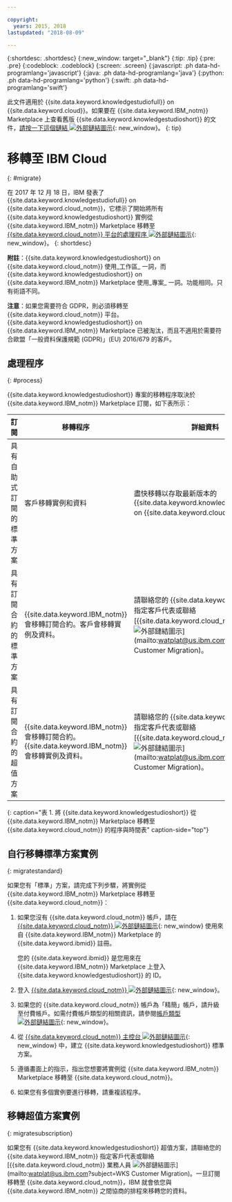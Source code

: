 ```yaml
---

copyright:
  years: 2015, 2018
lastupdated: "2018-08-09"

---
```


{:shortdesc: .shortdesc}
{:new_window: target="_blank"}
{:tip: .tip}
{:pre: .pre}
{:codeblock: .codeblock}
{:screen: .screen}
{:javascript: .ph data-hd-programlang='javascript'}
{:java: .ph data-hd-programlang='java'}
{:python: .ph data-hd-programlang='python'}
{:swift: .ph data-hd-programlang='swift'}

此文件適用於 {{site.data.keyword.knowledgestudiofull}} on {{site.data.keyword.cloud}}。如果要在 {{site.data.keyword.IBM_notm}} Marketplace 上查看舊版 {{site.data.keyword.knowledgestudioshort}} 的文件，[請按一下這個鏈結 ![外部鏈結圖示](../../icons/launch-glyph.svg "外部鏈結圖示")](https://{DomainName}/docs/services/knowledge-studio/client-migration.html){: new_window}。
{: tip}

# 移轉至 IBM Cloud
{: #migrate}

在 2017 年 12 月 18 日，IBM 發表了 {{site.data.keyword.knowledgestudiofull}} on {{site.data.keyword.cloud_notm}}，它標示了開始將所有 {{site.data.keyword.knowledgestudioshort}} 實例從 {{site.data.keyword.IBM_notm}} Marketplace 移轉至 [{{site.data.keyword.cloud_notm}} 平台的處理程序 ![外部鏈結圖示](../../icons/launch-glyph.svg "外部鏈結圖示")](https://www.ibm.com/blogs/bluemix/2017/12/watson-knowledge-studio-ibm-cloud/){: new_window}。
{: shortdesc}

**附註**：{{site.data.keyword.knowledgestudioshort}} on {{site.data.keyword.cloud_notm}} 使用_工作區_ 一詞，而 {{site.data.keyword.knowledgestudioshort}} on {{site.data.keyword.IBM_notm}} Marketplace 使用_專案_ 一詞。功能相同。只有術語不同。

**注意**：如果您需要符合 GDPR，則必須移轉至 {{site.data.keyword.cloud_notm}} 平台。{{site.data.keyword.knowledgestudioshort}} on {{site.data.keyword.IBM_notm}} Marketplace 已被淘汰，而且不適用於需要符合歐盟「一般資料保護規範 (GDPR)」(EU) 2016/679 的客戶。

## 處理程序
{: #process}

{{site.data.keyword.knowledgestudioshort}} 專案的移轉程序取決於 {{site.data.keyword.IBM_notm}} Marketplace 訂閱，如下表所示：

|訂閱|移轉程序|詳細資料|
|------|-------------------|--------------------|
|具有自助式訂閱的標準方案|客戶移轉實例和資料|盡快移轉以存取最新版本的 {{site.data.keyword.knowledgestudioshort}} on {{site.data.keyword.cloud_notm}}。
|具有訂閱合約的標準方案| {{site.data.keyword.IBM_notm}} 會移轉訂閱合約。客戶會移轉實例及資料。|請聯絡您的 {{site.data.keyword.IBM_notm}} 指定客戶代表或聯絡 [{{site.data.keyword.cloud_notm}} 業務人員 ![外部鏈結圖示](../../icons/launch-glyph.svg "外部鏈結圖示")](mailto:watplat@us.ibm.com?subject=WKS Customer Migration)。|
|具有訂閱合約的超值方案| {{site.data.keyword.IBM_notm}} 會移轉訂閱合約。{{site.data.keyword.IBM_notm}} 會移轉實例及資料。|請聯絡您的 {{site.data.keyword.IBM_notm}} 指定客戶代表或聯絡 [{{site.data.keyword.cloud_notm}} 業務人員 ![外部鏈結圖示](../../icons/launch-glyph.svg "外部鏈結圖示")](mailto:watplat@us.ibm.com?subject=WKS Customer Migration)。|
{: caption="表 1. 將 {{site.data.keyword.knowledgestudioshort}} 從 {{site.data.keyword.IBM_notm}} Marketplace 移轉至 {{site.data.keyword.cloud_notm}} 的程序與時間表" caption-side="top"}

## 自行移轉標準方案實例
{: migratestandard}

如果您有「標準」方案，請完成下列步驟，將實例從 {{site.data.keyword.IBM_notm}} Marketplace 移轉至 {{site.data.keyword.cloud_notm}}：

1. 如果您沒有 {{site.data.keyword.cloud_notm}} 帳戶，請在 [{{site.data.keyword.cloud_notm}} ![外部鏈結圖示](../../icons/launch-glyph.svg "外部鏈結圖示")](https://{DomainName}/registration/){: new_window} 使用來自 {{site.data.keyword.IBM_notm}} Marketplace 的 {{site.data.keyword.ibmid}} 註冊。

   您的 {{site.data.keyword.ibmid}} 是您用來在 {{site.data.keyword.IBM_notm}} Marketplace 上登入 {{site.data.keyword.knowledgestudioshort}} 的 ID。

2. 登入 [{{site.data.keyword.cloud_notm}} ![外部鏈結圖示](../../icons/launch-glyph.svg "外部鏈結圖示")](https://{DomainName}){: new_window}。
3. 如果您的 {{site.data.keyword.cloud_notm}} 帳戶為「精簡」帳戶，請升級至付費帳戶。如需付費帳戶類型的相關資訊，請參閱[帳戶類型 ![外部鏈結圖示](../../icons/launch-glyph.svg "外部鏈結圖示")](https://{DomainName}/docs/account/index.html){: new_window}。
4. 從 [{{site.data.keyword.cloud_notm}} 主控台 ![外部鏈結圖示](../../icons/launch-glyph.svg "外部鏈結圖示")](https://{DomainName}/catalog/services/knowledge-studio){: new_window} 中，建立 {{site.data.keyword.knowledgestudioshort}} 標準方案。
5. 遵循畫面上的指示，指出您想要將實例從 {{site.data.keyword.IBM_notm}} Marketplace 移轉至 {{site.data.keyword.cloud_notm}}。
6. 如果您有多個實例要進行移轉，請重複該程序。

## 移轉超值方案實例
{: migratesubscription}

如果您有 {{site.data.keyword.knowledgestudioshort}} 超值方案，請聯絡您的 {{site.data.keyword.IBM_notm}} 指定客戶代表或聯絡 [{{site.data.keyword.cloud_notm}} 業務人員 ![外部鏈結圖示](../../icons/launch-glyph.svg "外部鏈結圖示")](mailto:watplat@us.ibm.com?subject=WKS Customer Migration)。一旦訂閱移轉至 {{site.data.keyword.cloud_notm}}，IBM 就會依您與 {{site.data.keyword.IBM_notm}} 之間協商的排程來移轉您的資料。
